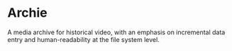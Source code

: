 Archie
======

A media archive for historical video, with an emphasis on incremental data entry and human-readability at the file system level.
